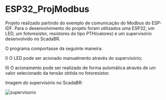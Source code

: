 # ESP32_ProjModbus

Projeto realizado partindo do exemplo de comunicação do Modbus do ESP-IDF. Para o desenvolvimento do projeto foram utilizados uma ESP32, um LED, um fotoresistor, resistores do tipo PTH(valores) e um supervisório desenvolvido no ScadaBR. 

O programa comportasse da seguinte maneira:

I) O LED pode ser acionado manualmento através do supervisório;

II) O acionamento pode ser realizado de forma automática através de um valor selecionado da tensão obtida no fotoresistor. 

Imagem do supervisório no ScadaBR:

![supervisorio](https://user-images.githubusercontent.com/89278224/203318462-56f15358-b1f5-4891-800e-13ee09660360.png)
